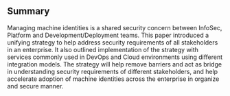 ## Summary
Managing machine identities is a shared security concern between InfoSec, Platform and Development/Deployment teams. This paper introduced a unifying strategy to help address security requirements of all stakeholders in an enterprise. It also outlined implementation of the strategy with services commonly used in DevOps and Cloud environments using different integration models. The strategy will help remove barriers and act as bridge in understanding security requirements of different stakeholders, and help accelerate adoption of machine identities across the enterprise in organize and secure manner.